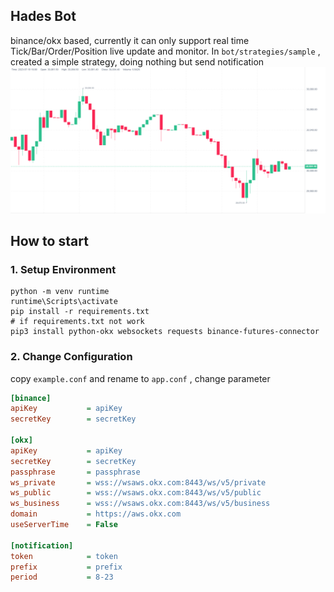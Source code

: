 ## Hades Bot

binance/okx based, currently it can only support real time Tick/Bar/Order/Position live update and monitor. In `bot/strategies/sample` , created a simple strategy, doing nothing but send notification 
![alt text](./doc/screenshot.png "Screen Shot")
## How to start

### 1. Setup Environment

```shell
python -m venv runtime
runtime\Scripts\activate
pip install -r requirements.txt
# if requirements.txt not work
pip3 install python-okx websockets requests binance-futures-connector
```

### 2. Change Configuration

copy `example.conf` and rename to `app.conf` , change parameter

```ini
[binance]
apiKey           = apiKey
secretKey        = secretKey

[okx]
apiKey           = apiKey
secretKey        = secretKey
passphrase       = passphrase
ws_private       = wss://wsaws.okx.com:8443/ws/v5/private
ws_public        = wss://wsaws.okx.com:8443/ws/v5/public
ws_business      = wss://wsaws.okx.com:8443/ws/v5/business
domain           = https://aws.okx.com
useServerTime    = False

[notification]
token            = token
prefix           = prefix
period           = 8-23
```
